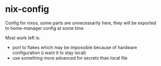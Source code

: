 # nix-config

Config for nixos, some parts are unnecessarily here, they will
be exported to home-manager config at some time

Most work left is:

- port to flakes which may be impossible because of hardware
  configuration (i want it to stay local)
- use something more advanced for secrets than local file
